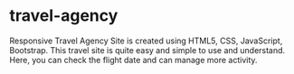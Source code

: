 # travel-agency
Responsive Travel Agency Site is created using HTML5, CSS, JavaScript, Bootstrap. This travel site is quite easy and simple to use and understand. Here, you can check the flight date and can manage more activity. 
